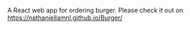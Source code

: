 A React web app for ordering burger. Please check it out on https://nathaniellamnl.github.io/Burger/
